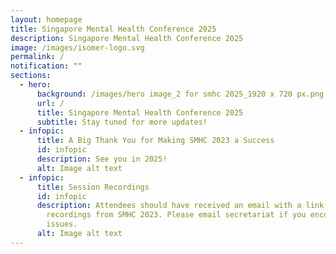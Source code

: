 ```yaml
---
layout: homepage
title: Singapore Mental Health Conference 2025
description: Singapore Mental Health Conference 2025
image: /images/isomer-logo.svg
permalink: /
notification: ""
sections:
  - hero:
      background: /images/hero image_2 for smhc 2025_1920 x 720 px.png
      url: /
      title: Singapore Mental Health Conference 2025
      subtitle: Stay tuned for more updates!
  - infopic:
      title: A Big Thank You for Making SMHC 2023 a Success
      id: infopic
      description: See you in 2025!
      alt: Image alt text
  - infopic:
      title: Session Recordings
      id: infopic
      description: Attendees should have received an email with a link to the session
        recordings from SMHC 2023. Please email secretariat if you encounter any
        issues.
      alt: Image alt text
---
```


